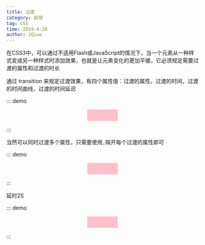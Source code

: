 ```yaml
---
title: 过渡
category: 前端
tag: CSS
time: 2019-4-28
author: JQiue
---
```


在CSS3中，可以通过不适用Flash或JavaScript的情况下，当一个元素从一种样式变成另一种样式时添加效果，也就是让元素变化的更加平缓，它必须规定需要过渡的属性和过渡的时长

通过 transition 来规定过渡效果，有四个属性值：过渡的属性，过渡的时间，过渡的时间曲线，过渡的时间延迟

::: demo
<div class="gd-exam1"></div>

<style>
  .gd-exam1{
    margin: 0 auto;
    width: 80px;
    height: 30px;
    background: pink;
    transition : width 2s;
  }
  .gd-exam1:hover{
    width: 200px;
  }
</style>
:::

当然可以同时过渡多个属性，只需要使用`,`隔开每个过渡的属性即可

::: demo
<div class="gd-exam2"></div>

<style>
  .gd-exam2{
    margin: 0 auto;
    width: 80px;
    height: 30px;
    background: pink;
    transition : width 2s, background 2s;
  }
  .gd-exam2:hover{
    width: 200px;
    background: purple;
  }
</style>
:::

延时2S

::: demo
<div class="gd-exam3"></div>

<style>
  .gd-exam3{
    margin: 0 auto;
    width: 80px;
    height: 30px;
    background: pink;
    transition : width 2s 2s, background 2s 2s;
  }
  .gd-exam3:hover{
    width: 200px;
    background: purple;
  }
</style>
:::
